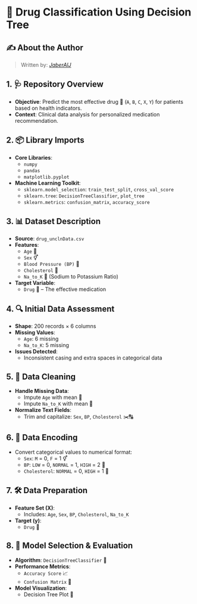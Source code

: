 # 🧠 Drug Classification Using Decision Tree

## ✍️ About the Author
> Written by: [*JaberAlJ*](https://github.com/JaberAlJ)

## 1. 🩺 Repository Overview
- **Objective**: Predict the most effective drug 💊 (`A`, `B`, `C`, `X`, `Y`) for patients based on health indicators.
- **Context**: Clinical data analysis for personalized medication recommendation.

## 2. 📦 Library Imports
- **Core Libraries**:
  - `numpy`
  - `pandas`
  - `matplotlib.pyplot`
- **Machine Learning Toolkit**:
  - `sklearn.model_selection`: `train_test_split`, `cross_val_score`
  - `sklearn.tree`: `DecisionTreeClassifier`, `plot_tree`
  - `sklearn.metrics`: `confusion_matrix`, `accuracy_score`

## 3. 📊 Dataset Description
- **Source**: `drug_unclnData.csv`
- **Features**:
  - `Age` 📅
  - `Sex` ⚥
  - `Blood Pressure (BP)` 💓
  - `Cholesterol` 🧬
  - `Na_to_K` 🧪 (Sodium to Potassium Ratio)
- **Target Variable**:
  - `Drug` 💊 – The effective medication

## 4. 🔍 Initial Data Assessment
- **Shape**: 200 records × 6 columns
- **Missing Values**:
  - `Age`: 6 missing
  - `Na_to_K`: 5 missing
- **Issues Detected**:
  - Inconsistent casing and extra spaces in categorical data

## 5. 🧹 Data Cleaning
- **Handle Missing Data**:
  - Impute `Age` with mean 🧮
  - Impute `Na_to_K` with mean 🧪
- **Normalize Text Fields**:
  - Trim and capitalize: `Sex`, `BP`, `Cholesterol` ✂️🔠

## 6. 🔢 Data Encoding
- Convert categorical values to numerical format:
  - `Sex`: `M` = 0, `F` = 1 ⚥
  - `BP`: `LOW` = 0, `NORMAL` = 1, `HIGH` = 2 💓
  - `Cholesterol`: `NORMAL` = 0, `HIGH` = 1 🧬

## 7. 🛠️ Data Preparation
- **Feature Set (X)**:
  - Includes: `Age`, `Sex`, `BP`, `Cholesterol`, `Na_to_K`
- **Target (y)**:
  - `Drug` 💊

## 8. 🤖 Model Selection & Evaluation
- **Algorithm**: `DecisionTreeClassifier` 🌳
- **Performance Metrics**:
  - `Accuracy Score` 📈
  - `Confusion Matrix` 🧩
- **Model Visualization**:
  - Decision Tree Plot 🌲
